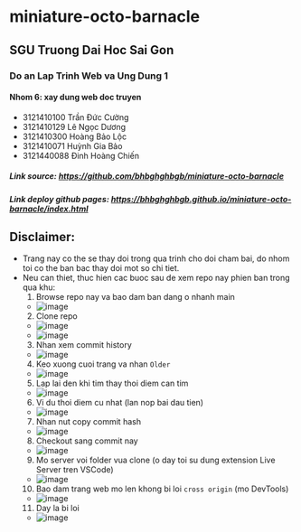 # miniature-octo-barnacle
## SGU Truong Dai Hoc Sai Gon
### Do an Lap Trinh Web va Ung Dung 1
#### Nhom 6: xay dung web doc truyen
- 3121410100	Trần Đức Cường
- 3121410129	Lê Ngọc Dương
- 3121410300	Hoàng Bảo Lộc
- 3121410071	Huỳnh Gia Bảo
- 3121440088	Đinh Hoàng Chiến
##### Link source: https://github.com/bhbghghbgb/miniature-octo-barnacle
##### Link deploy github pages: https://bhbghghbgb.github.io/miniature-octo-barnacle/index.html
## Disclaimer:
- Trang nay co the se thay doi trong qua trinh cho doi cham bai, do nhom toi co the ban bac thay doi mot so chi tiet.
- Neu can thiet, thuc hien cac buoc sau de xem repo nay phien ban trong qua khu:
  1. Browse repo nay va bao dam ban dang o nhanh main
  - ![image](https://user-images.githubusercontent.com/113711814/204798294-01eaae41-c71f-470f-b291-e923de0bede2.png)
  2. Clone repo
    - ![image](https://user-images.githubusercontent.com/113711814/204794641-38528900-cd97-4ebc-bca2-77047b7deebd.png)
    - ![image](https://user-images.githubusercontent.com/113711814/204795164-766f75bb-7eac-42aa-b253-549d693e606c.png)
  3. Nhan xem commit history
  - ![image](https://user-images.githubusercontent.com/113711814/204791604-13e62ab7-2543-4caf-881f-0867d90ecd68.png)
  4. Keo xuong cuoi trang va nhan `` Older `` 
  - ![image](https://user-images.githubusercontent.com/113711814/204792146-b8ab540e-d325-40dd-a692-99e926245d1a.png)
  5. Lap lai den khi tim thay thoi diem can tim
  - ![image](https://user-images.githubusercontent.com/113711814/204793271-8c04272a-ac83-4387-929b-3ce51720dc01.png)
  6. Vi du thoi diem cu nhat (lan nop bai dau tien)
  - ![image](https://user-images.githubusercontent.com/113711814/204794088-09ea0024-eade-41b5-b11b-7c96cb082cfb.png)
  7. Nhan nut copy commit hash
  - ![image](https://user-images.githubusercontent.com/113711814/204794364-9dcee4a9-9187-4c19-85db-74d279865f24.png)
  8. Checkout sang commit nay
  - ![image](https://user-images.githubusercontent.com/113711814/204795922-bbba5040-b235-4e68-945a-c12d6de6e85b.png)
  9. Mo server voi folder vua clone (o day toi su dung extension Live Server tren VSCode)
  - ![image](https://user-images.githubusercontent.com/113711814/204797019-dc79f2d2-8bb8-488c-b098-0a551ac4fb07.png)
  10. Bao dam trang web mo len khong bi loi `` cross origin `` (mo DevTools)
  - ![image](https://user-images.githubusercontent.com/113711814/204797683-3a792e9b-faef-4d14-b331-15c28d6182af.png)
  11. Day la bi loi
  - ![image](https://user-images.githubusercontent.com/113711814/204797533-caf21b4b-f8ff-4670-8e65-44a311577f20.png)
    
    
